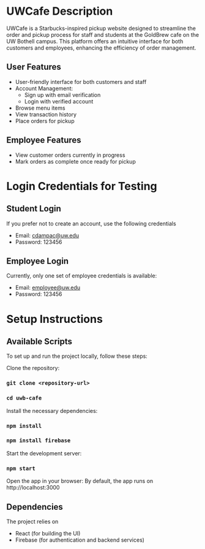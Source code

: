# UWCafe Description

UWCafe is a Starbucks-inspired pickup website designed to streamline the order and pickup process for staff and students at the GoldBrew cafe on the UW Bothell campus. This platform offers an intuitive interface for both customers and employees, enhancing the efficiency of order management.

## User Features
- User-friendly interface for both customers and staff
- Account Management:
  - Sign up with email verification
  - Login with verified account
- Browse menu items
- View transaction history
- Place orders for pickup

## Employee Features
- View customer orders currently in progress
- Mark orders as complete once ready for pickup

# Login Credentials for Testing

## Student Login

If you prefer not to create an account, use the following credentials
- Email: cdampac@uw.edu
- Password: 123456

## Employee Login

Currently, only one set of employee credentials is available:
- Email: employee@uw.edu
- Password: 123456

# Setup Instructions

## Available Scripts

To set up and run the project locally, follow these steps:

Clone the repository:

### `git clone <repository-url>`
### `cd uwb-cafe`

Install the necessary dependencies:

### `npm install`
### `npm install firebase`

Start the development server:
### `npm start`

Open the app in your browser:
By default, the app runs on http://localhost:3000

## Dependencies

The project relies on
- React (for building the UI)
- Firebase (for authentication and backend services)

